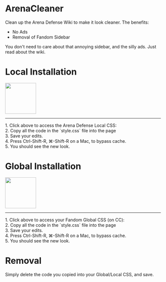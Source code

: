 # ArenaCleaner
Clean up the Arena Defense Wiki to make it look cleaner. The benefits: 
* No Ads
* Removal of Fandom Sidebar 

You don't need to care about that annoying sidebar, and the silly ads. Just read about the wiki. 

# Local Installation
[<img src="http://telegra.ph/file/1ba95bb17f848a70dc0a7.png" style="width:100px;">](https://arenatd.fandom.com/Special:MyPage/common.css/)
<hr>
1. Click above to access the Arena Defense Local CSS: <br> 
2. Copy all the code in the `style.css` file into the page <br> 
3. Save your edits. <br> 
4. Press Ctrl-Shift-R, ⌘-Shift-R on a Mac, to bypass cache.<br> 
5. You should see the new look.<br> 


# Global Installation 

[<img src="http://telegra.ph/file/1ba95bb17f848a70dc0a7.png" style="width:100px;">](https://community.fandom.com/wiki/User:Enewssg/global.css)
<hr> 
1. Click above to access your Fandom Global CSS (on CC): <br> 
2. Copy all the code in the `style.css` file into the page <br> 
3. Save your edits. <br> 
4. Press Ctrl-Shift-R, ⌘-Shift-R on a Mac, to bypass cache.<br> 
5. You should see the new look.<br> 

# Removal 

Simply delete the code you copied into your Global/Local CSS, and save.
